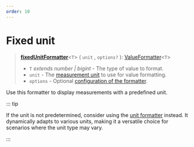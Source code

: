 ```yaml
---
order: 10
---
```


# Fixed unit <Package name="format-number"/>

> **[fixedUnitFormatter](../../../api/_localizer/format-number/fixedUnitFormatter/index.md)**<`T`> ( `unit` , `options?` ): [ValueFormatter](../../index.md#valueformatter-t)<`T`>
>
> - `T` _extends number | bigint_ - The type of value to format.
> - `unit` - The [measurement unit](../../../api/_localizer/format-number/Unit/index.md) to use for value formatting.
> - `options` - Optional [configuration of the formatter](../options/index.md).

Use this formatter to display measurements with a predefined unit.

::: tip

If the unit is not predetermined, consider using the [unit formatter](unit.md) instead. It dynamically adapts to various units, making it a versatile choice for scenarios where the unit type may vary.

:::

